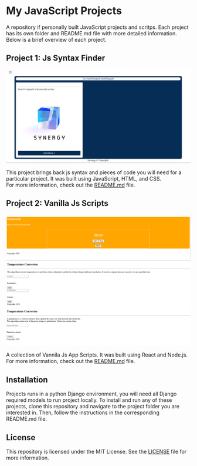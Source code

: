 # My JavaScript Projects

A repository if personally built JavaScript projects and scritps. Each project has its own folder and README.md file with more detailed information. Below is a brief overview of each project.

## Project 1: Js Syntax Finder

![Screenshot of Project 1](https://github.com/aienx/js-archive/blob/main/jsapp4.png)

This project brings back js syntax and pieces of code you will need for a particular project. It was built using JavaScript, HTML, and CSS.   
For more information, check out the [README.md](project1/README.md) file.

## Project 2: Vanilla Js Scripts

![Screenshot of Project 1](https://github.com/aienx/js-archive/blob/main/jsapp1.png)
![Screenshot of Project 1](https://github.com/aienx/js-archive/blob/main/jsapp2.png)
![Screenshot of Project 1](https://github.com/aienx/js-archive/blob/main/jsapp3.png)

A collection of Vannila Js App Scripts. It was built using React and Node.js. For more information, check out the [README.md](project2/README.md) file.


## Installation

Projects runs in a python Django environment, you will need all Django required models to run project locally.
To install and run any of these projects, clone this repository and navigate to the project folder you are interested in. Then, follow the instructions in the corresponding README.md file.

## License

This repository is licensed under the MIT License. See the [LICENSE](LICENSE) file for more information.
